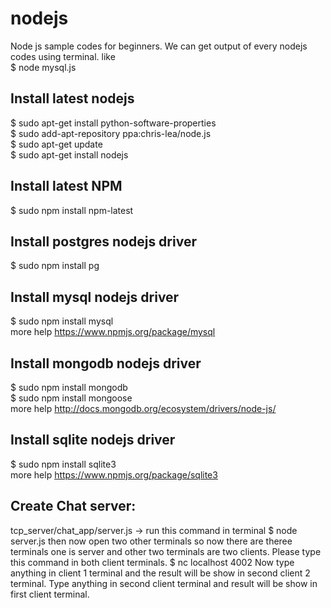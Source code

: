 nodejs
======

Node js sample codes for beginners. We can get output of every nodejs codes using terminal. like<br>
$ node mysql.js


Install latest nodejs
-------------------------------------------------------------
$ sudo apt-get install python-software-properties<br>
$ sudo add-apt-repository ppa:chris-lea/node.js<br>
$ sudo apt-get update<br>
$ sudo apt-get install nodejs<br>

Install latest NPM
--------------------------------------------------------------
$ sudo npm install npm-latest

Install postgres nodejs driver
--------------------------------------------------------------
$ sudo npm install pg

Install mysql nodejs driver
--------------------------------------------------------------
$ sudo npm install mysql<br>
more help https://www.npmjs.org/package/mysql

Install mongodb nodejs driver
--------------------------------------------------------------
$ sudo npm install mongodb<br>
$ sudo npm install mongoose<br>
more help http://docs.mongodb.org/ecosystem/drivers/node-js/

Install sqlite nodejs driver
--------------------------------------------------------------
$ sudo npm install sqlite3<br>
more help https://www.npmjs.org/package/sqlite3

Create Chat server:
--------------------------------------------------------------
tcp_server/chat_app/server.js -> run this command in terminal
$ node server.js
then now open two other terminals so now there are theree terminals one is server and other two terminals are two clients. 
Please type this command in both client terminals.
$ nc localhost 4002
Now type anything in client 1 terminal and the result will be show in second client 2 terminal. Type anything in second client terminal and result will be show in first client terminal.
